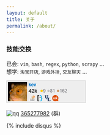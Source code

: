 ```yaml
---
layout: default
title: 关于
permalink: /about/
---
```


### 技能交换

已会: `vim`, `bash`, `regex`, `python`, `scrapy` ...  
想学: `淘宝开店`, `游戏外挂`, `交友聊天` ...  

[![flair][1]][2]

![qq][3] [365277982][4] (群)

[1]: /img/so.png
[2]: http://stackexchange.com/leagues/1/alltime/stackoverflow/2008-07-31/348785#348785
[3]: http://im.qq.com/favicon.ico
[4]: http://qun.qzone.qq.com/group#!/365277982/home

{% include disqus %}

